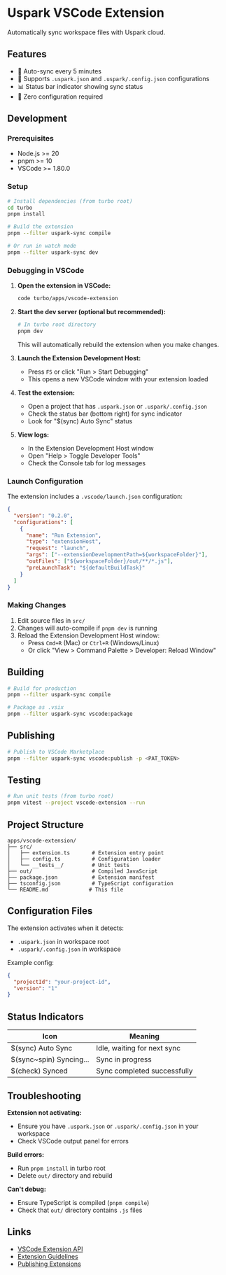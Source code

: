 # Uspark VSCode Extension

Automatically sync workspace files with Uspark cloud.

## Features

- 🔄 Auto-sync every 5 minutes
- 📁 Supports `.uspark.json` and `.uspark/.config.json` configurations
- 📊 Status bar indicator showing sync status
- 🔧 Zero configuration required

## Development

### Prerequisites

- Node.js >= 20
- pnpm >= 10
- VSCode >= 1.80.0

### Setup

```bash
# Install dependencies (from turbo root)
cd turbo
pnpm install

# Build the extension
pnpm --filter uspark-sync compile

# Or run in watch mode
pnpm --filter uspark-sync dev
```

### Debugging in VSCode

1. **Open the extension in VSCode:**

   ```bash
   code turbo/apps/vscode-extension
   ```

2. **Start the dev server (optional but recommended):**

   ```bash
   # In turbo root directory
   pnpm dev
   ```

   This will automatically rebuild the extension when you make changes.

3. **Launch the Extension Development Host:**
   - Press `F5` or click "Run > Start Debugging"
   - This opens a new VSCode window with your extension loaded

4. **Test the extension:**
   - Open a project that has `.uspark.json` or `.uspark/.config.json`
   - Check the status bar (bottom right) for sync indicator
   - Look for "$(sync) Auto Sync" status

5. **View logs:**
   - In the Extension Development Host window
   - Open "Help > Toggle Developer Tools"
   - Check the Console tab for log messages

### Launch Configuration

The extension includes a `.vscode/launch.json` configuration:

```json
{
  "version": "0.2.0",
  "configurations": [
    {
      "name": "Run Extension",
      "type": "extensionHost",
      "request": "launch",
      "args": ["--extensionDevelopmentPath=${workspaceFolder}"],
      "outFiles": ["${workspaceFolder}/out/**/*.js"],
      "preLaunchTask": "${defaultBuildTask}"
    }
  ]
}
```

### Making Changes

1. Edit source files in `src/`
2. Changes will auto-compile if `pnpm dev` is running
3. Reload the Extension Development Host window:
   - Press `Cmd+R` (Mac) or `Ctrl+R` (Windows/Linux)
   - Or click "View > Command Palette > Developer: Reload Window"

## Building

```bash
# Build for production
pnpm --filter uspark-sync compile

# Package as .vsix
pnpm --filter uspark-sync vscode:package
```

## Publishing

```bash
# Publish to VSCode Marketplace
pnpm --filter uspark-sync vscode:publish -p <PAT_TOKEN>
```

## Testing

```bash
# Run unit tests (from turbo root)
pnpm vitest --project vscode-extension --run
```

## Project Structure

```
apps/vscode-extension/
├── src/
│   ├── extension.ts       # Extension entry point
│   ├── config.ts          # Configuration loader
│   └── __tests__/         # Unit tests
├── out/                   # Compiled JavaScript
├── package.json           # Extension manifest
├── tsconfig.json          # TypeScript configuration
└── README.md             # This file
```

## Configuration Files

The extension activates when it detects:

- `.uspark.json` in workspace root
- `.uspark/.config.json` in workspace

Example config:

```json
{
  "projectId": "your-project-id",
  "version": "1"
}
```

## Status Indicators

| Icon                    | Meaning                     |
| ----------------------- | --------------------------- |
| $(sync) Auto Sync       | Idle, waiting for next sync |
| $(sync~spin) Syncing... | Sync in progress            |
| $(check) Synced         | Sync completed successfully |

## Troubleshooting

**Extension not activating:**

- Ensure you have `.uspark.json` or `.uspark/.config.json` in your workspace
- Check VSCode output panel for errors

**Build errors:**

- Run `pnpm install` in turbo root
- Delete `out/` directory and rebuild

**Can't debug:**

- Ensure TypeScript is compiled (`pnpm compile`)
- Check that `out/` directory contains `.js` files

## Links

- [VSCode Extension API](https://code.visualstudio.com/api)
- [Extension Guidelines](https://code.visualstudio.com/api/references/extension-guidelines)
- [Publishing Extensions](https://code.visualstudio.com/api/working-with-extensions/publishing-extension)
